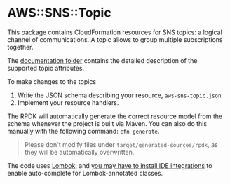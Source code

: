 # AWS::SNS::Topic

This package contains CloudFormation resources for SNS topics: a logical channel of communications. A topic allows to group multiple subscriptions together.

The [documentation folder](aws-sns-topic/docs/README.md) contains the detailed description of the supported topic attributes.

To make changes to the topics 

1. Write the JSON schema describing your resource, `aws-sns-topic.json`
1. Implement your resource handlers.

The RPDK will automatically generate the correct resource model from the schema whenever the project is built via Maven. You can also do this manually with the following command: `cfn generate`.

> Please don't modify files under `target/generated-sources/rpdk`, as they will be automatically overwritten.

The code uses [Lombok](https://projectlombok.org/), and [you may have to install IDE integrations](https://projectlombok.org/) to enable auto-complete for Lombok-annotated classes.

